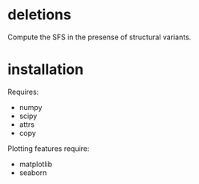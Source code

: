 # deletions
Compute the SFS in the presense of structural variants.

# installation
Requires:
 - numpy
 - scipy
 - attrs
 - copy

Plotting features require:
 - matplotlib
 - seaborn
